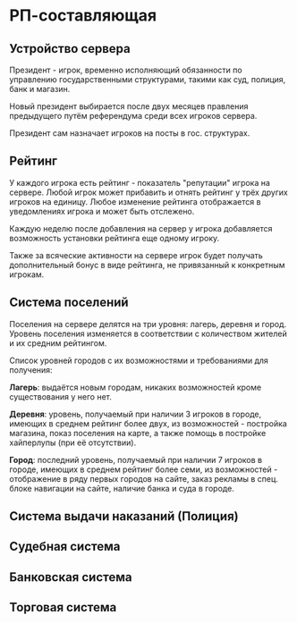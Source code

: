 # РП-составляющая

## Устройство сервера

Президент - игрок, временно исполняющий обязанности по управлению государственными структурами, такими как суд, полиция, банк и магазин. 

Новый президент выбирается после двух месяцев правления предыдущего путём референдума среди всех игроков сервера. 

Президент сам назначает игроков на посты в гос. структурах.

## Рейтинг

У каждого игрока есть рейтинг - показатель "репутации" игрока на сервере. Любой игрок может прибавить и отнять рейтинг у трёх других игроков на единицу. Любое изменение рейтинга отображается в уведомлениях игрока и может быть отслежено. 

Каждую неделю после добавления на сервер у игрока добавляется возможность установки рейтинга еще одному игроку. 

Также за всяческие активности на сервере игрок будет получать дополнительный бонус в виде рейтинга, не привязанный к конкретным игрокам.

## Система поселений

Поселения на сервере делятся на три уровня: лагерь, деревня и город. Уровень поселения изменяется в соответствии с количеством жителей и их средним рейтингом. 

Список уровней городов с их возможностями и требованиями для получения:

**Лагерь**: выдаётся новым городам, никаких возможностей кроме существования у него нет.

**Деревня**: уровень, получаемый при наличии 3 игроков в городе, имеющих в среднем рейтинг более двух, из возможностей - постройка магазина, показ поселения на карте, а также помощь в постройке хайперлупы (при её отсутствии). 

**Город**: последний уровень, получаемый при наличии 7 игроков в городе, имеющих в среднем рейтинг более семи, из возможностей - отображение в ряду первых городов на сайте, заказ рекламы в спец. блоке навигации на сайте, наличие банка и суда в городе.

## Система выдачи наказаний (Полиция)



## Судебная система



## Банковская система



## Торговая система




